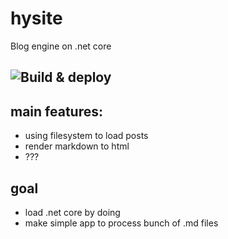 # hysite
Blog engine on .net core

![Build & deploy](https://github.com/ghyston/hysite/workflows/Build%20&%20deploy/badge.svg?branch=master)
-----
## main features:
* using filesystem to load posts
* render markdown to html
* ???

## goal
* load .net core by doing
* make simple app to process bunch of .md files
